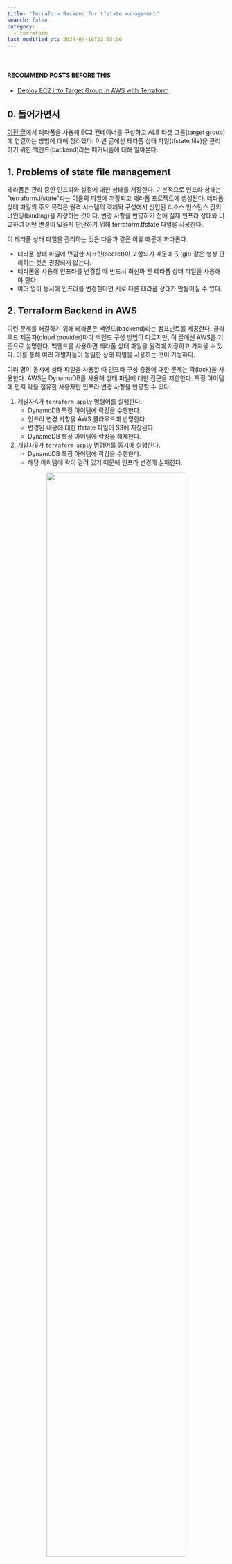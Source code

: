 ```yaml
---
title: "Terraform Backend for tfstate management"
search: false
category:
  - terraform
last_modified_at: 2024-09-18T23:55:00
---
```


<br/>

#### RECOMMEND POSTS BEFORE THIS

- [Deploy EC2 into Target Group in AWS with Terraform][deploy-ec2-into-target-group-in-aws-with-terraform-link]

## 0. 들어가면서

[이전 글][deploy-ec2-into-target-group-in-aws-with-terraform-link]에서 테라폼을 사용해 EC2 컨테이너를 구성하고 ALB 타겟 그룹(target group)에 연결하는 방법에 대해 정리했다. 이번 글에선 테라폼 상태 파일(tfstate file)을 관리하기 위한 백엔드(backend)라는 메커니즘에 대해 알아본다.

## 1. Problems of state file management

테라폼은 관리 중인 인프라와 설정에 대한 상태를 저장한다. 기본적으로 인프라 상태는 "terraform.tfstate"라는 이름의 파일에 저장되고 테라폼 프로젝트에 생성된다. 테라폼 상태 파일의 주요 목적은 원격 시스템의 객체와 구성에서 선언된 리소스 인스턴스 간의 바인딩(binding)을 저장하는 것이다. 변경 사항을 반영하기 전에 실제 인프라 상태와 비교하여 어떤 변경이 있을지 판단하기 위해 terraform.tfstate 파일을 사용한다. 

이 테라폼 상태 파일을 관리하는 것은 다음과 같은 이유 때문에 까다롭다. 

- 테라폼 상태 파일에 민감한 시크릿(secret)이 포함되기 때문에 깃(git) 같은 형상 관리하는 것은 권장되지 않는다.
- 테라폼을 사용해 인프라를 변경할 때 반드시 최신화 된 테라폼 상태 파일을 사용해야 한다.
- 여러 명이 동시에 인프라를 변경한다면 서로 다른 테라폼 상태가 만들어질 수 있다.

## 2. Terraform Backend in AWS

이런 문제를 해결하기 위해 테라폼은 백엔드(backend)라는 컴포넌트를 제공한다. 클라우드 제공자(cloud provider)마다 백엔드 구성 방법이 다르지만, 이 글에선 AWS를 기준으로 설명한다. 백엔드를 사용하면 테라폼 상태 파일을 원격에 저장하고 가져올 수 있다. 이를 통해 여러 개발자들이 동일한 상태 파일을 사용하는 것이 가능하다. 

여러 명이 동시에 상태 파일을 사용할 때 인프라 구성 충돌에 대한 문제는 락(lock)을 사용한다. AWS는 DynamoDB를 사용해 상태 파일에 대한 접근을 제한한다. 특정 아이템에 먼저 락을 점유한 사용자만 인프라 변경 사항을 반영할 수 있다.

1. 개발자A가 `terraform apply` 명령어를 실행한다.
    - DynamoDB 특정 아이템에 락킹을 수행한다.
    - 인프라 변경 사항을 AWS 클라우드에 반영한다.
    - 변경된 내용에 대한 tfstate 파일이 S3에 저장된다.
    - DynamoDB 특정 아이템에 락킹을 해제한다.
2. 개발자B가 `terraform apply` 명령어를 동시에 실행한다.
    - DynamoDB 특정 아이템에 락킹을 수행한다.
    - 해당 아이템에 락이 걸려 있기 때문에 인프라 변경에 실패한다.

<div align="center">
  <img src="/images/posts/2024/terraform-backend-for-tfstate-management-01.png" width="80%" class="image__border">
</div>

## 3. Project structure

프로젝트 구성은 다음과 같다. 이전 글을 기준으로 다음 자원이 추가된다.

- backend.tf

```
.
├── backend.tf
├── ec2.tf
├── gateway.tf
├── load-balancer.tf
├── provider.tf
├── route-table.tf
├── security-group.tf
├── subnet.tf
├── terraform.tfvars
├── variable.tf
└── vpc.tf
```

## 4. Create Backend

테라폼 백엔드를 구성하기 전에 `backend.tf` 파일에 S3 버킷과 DynamoDB를 먼저 구성한다. 상태 파일에 대한 암호화(encryption)도 가능하지만, 이번 글에서 다루지 않는다.

- tfstate 파일을 저장할 S3 버킷을 생성한다.
- 파일 버전 관리를 수행한다.

```tf
resource "aws_s3_bucket" "state" {
  bucket = "${var.project_name}-tfstate-bucket"
}

resource "aws_s3_bucket_versioning" "versioning" {
  bucket = aws_s3_bucket.state.id

  versioning_configuration {
    status = "Enabled"
  }
}
```

DynamoDB를 생성한다. 

- LockID 이름을 갖는 파티션 키(partition key)를 하나 생성한다.

```tf
resource "aws_dynamodb_table" "terraform_state_lock" {
  name         = "${var.project_name}-terraform-lock"
  hash_key     = "LockID"
  billing_mode = "PAY_PER_REQUEST"

  attribute {
    name = "LockID"
    type = "S"
  }
}
```

테라폼 백엔드를 위해 구성한 리소스를 먼저 생성한다.

```
$ terraform apply

Terraform used the selected providers to generate the following execution plan. Resource actions are indicated with the following symbols:
  + create

Terraform will perform the following actions:

...


Apply complete! Resources: 24 added, 0 changed, 0 destroyed.

Outputs:

alb-dns = "tf-lb-20240918153002055100000004-925426991.us-east-1.elb.amazonaws.com"
```

S3 버킷과 DynamoDB 테이블을 모두 생성했다면 동일한 `backend.tf` 파일에 테라폼 백엔드를 구성한다.

- 버킷
  - 위에서 생성한 버킷을 지정한다.
- DynamoDB 테이블
  - 위에서 생성한 DynamoDB 테이블을 지정한다.
- 키
  - 테라폼 상태 파일 이름을 지정한다.
- 지역
  - us-east-1 지역을 선택한다.

```tf
terraform {
  backend "s3" {
    bucket         = "junhyunny-demo-tfstate-bucket"
    key            = "terraform.tfstate"
    region         = "us-east-1"
    dynamodb_table = "junhyunny-demo-terraform-lock"
  }
}
```

백엔드 구성에 대한 내용을 작성했다면 다시 초기화(terraform init)가 필요하다. 초기화 없이 명령어를 사용하면 다음과 같은 에러를 만난다.

```
$ terraform apply
╷
│ Error: Backend initialization required, please run "terraform init"
│ 
│ Reason: Initial configuration of the requested backend "s3"
│ 
│ The "backend" is the interface that Terraform uses to store state,
│ perform operations, etc. If this message is showing up, it means that the
│ Terraform configuration you're using is using a custom configuration for
│ the Terraform backend.
│ 
│ Changes to backend configurations require reinitialization. This allows
│ Terraform to set up the new configuration, copy existing state, etc. Please run
│ "terraform init" with either the "-reconfigure" or "-migrate-state" flags to
│ use the current configuration.
│ 
│ If the change reason above is incorrect, please verify your configuration
│ hasn't changed and try again. At this point, no changes to your existing
│ configuration or state have been made.
╵
```

테라폼 초기화를 수행한다. 

```
$ terraform init
Initializing the backend...
Do you want to copy existing state to the new backend?
  Pre-existing state was found while migrating the previous "local" backend to the
  newly configured "s3" backend. No existing state was found in the newly
  configured "s3" backend. Do you want to copy this state to the new "s3"
  backend? Enter "yes" to copy and "no" to start with an empty state.

  Enter a value: yes


Successfully configured the backend "s3"! Terraform will automatically
use this backend unless the backend configuration changes.
Initializing provider plugins...
- Reusing previous version of hashicorp/aws from the dependency lock file
- Using previously-installed hashicorp/aws v5.66.0

Terraform has been successfully initialized!

You may now begin working with Terraform. Try running "terraform plan" to see
any changes that are required for your infrastructure. All Terraform commands
should now work.

If you ever set or change modules or backend configuration for Terraform,
rerun this command to reinitialize your working directory. If you forget, other
commands will detect it and remind you to do so if necessary.
```

백엔드가 구성되었다면 버킷에 업로드 된 파일을 확인할 수 있다. 

<div align="center">
  <img src="/images/posts/2024/terraform-backend-for-tfstate-management-02.png" width="100%" class="image__border">
</div>

<br/>

백엔드 구성이 완료되었다면 프로젝트 경로에 테라폼 상태 파일이 필요 없으니 삭제한다. terraform apply 명령어를 수행하면 상태 파일에 대한 락, 언락(unlock)을 수행한다는 로그를 확인할 수 있다. 

```
$ terraform apply
Acquiring state lock. This may take a few moments...

...

Releasing state lock. This may take a few moments...
```

터미널 세션을 두 개 열고 각 터미널에서 terraform apply 명령어를 수행하면 늦게 적용한 터미널에서 아래와 같은 에러 메시지를 볼 수 있다.

```
$ terraform apply

Acquiring state lock. This may take a few moments...
╷
│ Error: Error acquiring the state lock
│ 
│ Error message: operation error DynamoDB: PutItem, https response error StatusCode: 400, RequestID: FQLJIU8SHUE4E1DO3PIPTT18UNVV4KQNSO5AEMVJF66Q9ASUAAJG, ConditionalCheckFailedException: The
│ conditional request failed
│ Lock Info:
│   ID:        7c6b45bd-2239-aebb-cae1-eb8f9e1777be
│   Path:      junhyunny-demo-tfstate-bucket/terraform.tfstate
│   Operation: OperationTypeApply
│   Who:       junhyunkang@1234567890
│   Version:   1.9.5
│   Created:   2024-09-18 15:43:23.049912 +0000 UTC
│   Info:      
│ 
│ 
│ Terraform acquires a state lock to protect the state from being written
│ by multiple users at the same time. Please resolve the issue above and try
│ again. For most commands, you can disable locking with the "-lock=false"
│ flag, but this is not recommended.
╵
```

#### TEST CODE REPOSITORY

- <https://github.com/Junhyunny/blog-in-action/tree/master/2024-09-18-terraform-backend-for-tfstate-management>

#### REFERENCE

- <https://developer.hashicorp.com/terraform/language/state>
- <https://blog.outsider.ne.kr/1290>
- <https://terraform101.inflearn.devopsart.dev/advanced/backend/>

[deploy-ec2-into-target-group-in-aws-with-terraform-link]: https://junhyunny.github.io/terraform/deploy-ec2-into-target-group-in-aws-with-terraform/